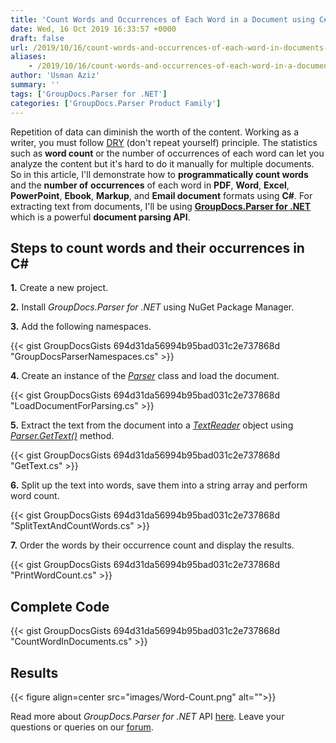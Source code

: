 ```yaml
---
title: 'Count Words and Occurrences of Each Word in a Document using C#'
date: Wed, 16 Oct 2019 16:33:57 +0000
draft: false
url: /2019/10/16/count-words-and-occurrences-of-each-word-in-documents-using-csharp/
aliases:
    - /2019/10/16/count-words-and-occurrences-of-each-word-in-a-document-using-c/
author: 'Usman Aziz'
summary: ''
tags: ['GroupDocs.Parser for .NET']
categories: ['GroupDocs.Parser Product Family']
---
```


Repetition of data can diminish the worth of the content. Working as a writer, you must follow [DRY](https://en.wikipedia.org/wiki/Don%27t_repeat_yourself) (don't repeat yourself) principle. The statistics such as **word count** or the number of occurrences of each word can let you analyze the content but it's hard to do it manually for multiple documents. So in this article, I'll demonstrate how to **programmatically count words** and the **number of** **occurrences** of  each word in **PDF**, **Word**, **Excel**, **PowerPoint**, **Ebook**, **Markup**, and **Email document** formats using **C#**. For extracting text from documents, I'll be using [**GroupDocs.Parser for .NET**](https://products.groupdocs.com/parser/net) which is a powerful **document parsing API**.

## Steps to count words and their occurrences in C#

**1.** Create a new project.

**2.** Install _GroupDocs.Parser for .NET_ using NuGet Package Manager.

**3.** Add the following namespaces.

{{< gist GroupDocsGists 694d31da56994b95bad031c2e737868d "GroupDocsParserNamespaces.cs" >}}

**4.** Create an instance of the _[Parser](https://apireference.groupdocs.com/net/parser/groupdocs.parser/parser)_ class and load the document.

{{< gist GroupDocsGists 694d31da56994b95bad031c2e737868d "LoadDocumentForParsing.cs" >}}

**5.** Extract the text from the document into a _[TextReader](https://docs.microsoft.com/en-us/dotnet/api/system.io.textreader?view=netframework-4.8)_ object using _[Parser.GetText()](https://apireference.groupdocs.com/net/parser/groupdocs.parser/parser/methods/gettext)_ method.

{{< gist GroupDocsGists 694d31da56994b95bad031c2e737868d "GetText.cs" >}}

**6.** Split up the text into words, save them into a string array and perform word count.

{{< gist GroupDocsGists 694d31da56994b95bad031c2e737868d "SplitTextAndCountWords.cs" >}}

**7\.** Order the words by their occurrence count and display the results.

{{< gist GroupDocsGists 694d31da56994b95bad031c2e737868d "PrintWordCount.cs" >}}

## Complete Code

{{< gist GroupDocsGists 694d31da56994b95bad031c2e737868d "CountWordInDocuments.cs" >}}

## Results



{{< figure align=center src="images/Word-Count.png" alt="">}}


Read more about _GroupDocs.Parser for .NET_ API [here](https://docs.groupdocs.com/display/parsernet/Home). Leave your questions or queries on our [forum](https://forum.groupdocs.com/c/parser).





